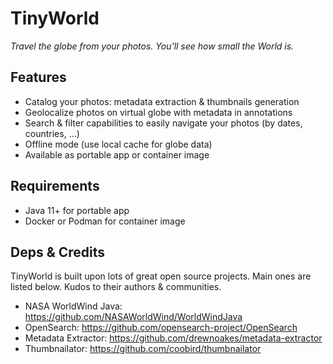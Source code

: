 # TinyWorld

*Travel the globe from your photos. You'll see how small the World is.*

## Features

- Catalog your photos: metadata extraction & thumbnails generation
- Geolocalize photos on virtual globe with metadata in annotations
- Search & filter capabilities to easily navigate your photos (by dates, countries, ...)
- Offline mode (use local cache for globe data)
- Available as portable app or container image

## Requirements

- Java 11+ for portable app
- Docker or Podman for container image

## Deps & Credits

TinyWorld is built upon lots of great open source projects. Main ones are listed below. Kudos to their authors & communities.

- NASA WorldWind Java: <https://github.com/NASAWorldWind/WorldWindJava>
- OpenSearch: <https://github.com/opensearch-project/OpenSearch>
- Metadata Extractor: <https://github.com/drewnoakes/metadata-extractor>
- Thumbnailator: <https://github.com/coobird/thumbnailator>

